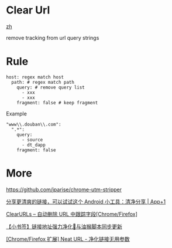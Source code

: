 # Clear Url

[zh](./readme.md)

remove tracking from url query strings

# Rule

```
host: regex match host
  path: # regex match path
    query: # remove query list
      - xxx
      - xxx
    fragment: false # keep fragment
```

Example

```
"www\\.douban\\.com":
  ".*":
    query:
      - source
      - dt_dapp
    fragment: false
```

# More

https://github.com/jparise/chrome-utm-stripper

[分享更清爽的链接，可以试试这个 Android 小工具：清净分享 | App+1](https://sspai.com/post/45317)

[ClearURLs – 自动删除 URL 中跟踪字段[Chrome/Firefox]](https://www.appinn.com/clearurls-for-chrome-and-firefox/)

[【小书签】链接地址强力净化:sparkling_heart:与油猴脚本同步更新](https://meta.appinn.net/t/topic/3130)

[[Chrome/Firefox 扩展] Neat URL - 净化链接无用参数](https://meta.appinn.net/t/topic/6690)